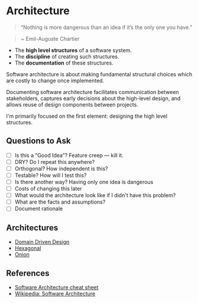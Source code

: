 # Architecture

> “Nothing is more dangerous than an idea if it’s the only one you have.”

> ~ Emil-Auguste Chartier

-   The **high level structures** of a software system.
-   The **discipline** of creating such structures.
-   The **documentation** of these structures.

Software architecture is about making fundamental structural choices which are costly to change once implemented.

Documenting software architecture facilitates communication between stakeholders, captures early decisions about the high-level design, and allows reuse of design components between projects.

I'm primarily focused on the first element: designing the high level structures.

## Questions to Ask

-   [ ] Is this a “Good Idea”? Feature creep — kill it.
-   [ ] DRY? Do I repeat this anywhere?
-   [ ] Orthogonal? How independent is this?
-   [ ] Testable? How will I test this?
-   [ ] Is there another way? Having only one idea is dangerous
-   [ ] Costs of changing this later
-   [ ] What would the architecture look like if I didn't have this problem?
-   [ ] What are the facts and assumptions?
-   [ ] Document rationale

## Architectures

-   [Domain Driven Design](./ddd.md)
-   [Hexagonal](./hexagonal.md)
-   [Onion](./onion.md)

## References

-   [Software Architecture cheat sheet](http://gorban.org/post/32873465932/software-architecture-cheat-sheet)
-   [Wikipedia: Software Architecture](https://en.wikipedia.org/wiki/Software_architecture)
